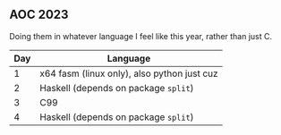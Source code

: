 
## AOC 2023

Doing them in whatever language I feel like this year, rather than just C.

| Day    | Language                                          |
| ------ | ------------------------------------------------  |
| 1      | x64 fasm (linux only), also python just cuz       |
| 2      | Haskell (depends on package `split`)              |
| 3      | C99                                               |
| 4      | Haskell (depends on package `split`)              |
